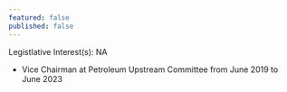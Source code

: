 ```yaml
---
featured: false
published: false
---
```

Legistlative Interest(s): NA

* Vice Chairman at Petroleum Upstream Committee from June 2019 to June 2023
